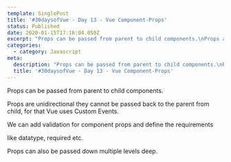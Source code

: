 ```yaml
---
template: SinglePost
title: '#30daysofVue - Day 13 - Vue Component-Props'
status: Published
date: 2020-01-15T17:16:04.050Z
excerpt: "Props can be passed from parent to child components.\nProps are unidirectional\tthey cannot be passed back to the parent from child, for that Vue uses Custom Events.\nWe can add validation for component props and define the requirements\nlike datatype, required etc. \nProps can also be passed down multiple levels deep. \n"
categories:
  - category: Javascript
meta:
  description: "Props can be passed from parent to child components.\nProps are unidirectional\tthey cannot be passed back to the parent from child, for that Vue uses Custom Events.\nWe can add validation for component props and define the requirements\nlike datatype, required etc. \nProps can also be passed down multiple levels deep. \n"
  title: '#30daysofVue - Day 13 - Vue Component-Props'
---
```

Props can be passed from parent to child components.

Props are unidirectional	they cannot be passed back to the parent from child, for that Vue uses Custom Events.

We can add validation for component props and define the requirements

like datatype, required etc. 

Props can also be passed down multiple levels deep.
